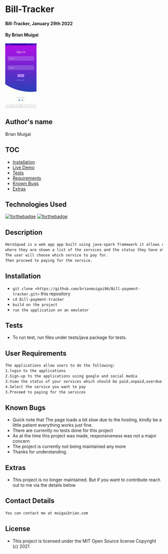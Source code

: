 # Bill-Tracker
#### Bill-Tracker, January 29th 2022
#### By **Brian Muigai**
![](video/64z35z.gif)

## Author's name
Brian Muigai



## TOC

- [Installation](#Installation)
- [Live Demo](#Tests)
- [Tests](#Tests)
- [Requirements](#Requirements)
- [Known Bugs](#Extras)
- [Extras](#Extras)


## Technologies Used

[![forthebadge](https://forthebadge.com/images/badges/made-with-java.svg)](https://forthebadge.com)
[![forthebadge](https://forthebadge.com/images/badges/built-for-android.svg)](https://forthebadge.com)
 


## Description

```bash
HeroSquad is a web app app built using java-spark framework it allows one to recruit login or sign to check on the status payment of his/her status,
where they are shown a list of the services and the status they have at the moment.
The user will choose which service to pay for.
Then proceed to paying for the service. 
```

## Installation
* `git clone <https://github.com/brianmuigai96/Bill-payment-tracker.git>` this repository
* `cd Bill-payment-tracker`
* `build on the project`
* `run the application on an emulator`


## Tests

- To run test, run files under tests/java package for tests.



## User Requirements
```bash
The applications allow users to do the following:
1.login to the applications
2.Sign-up to the applications using google and social media 
3.View the status of your services which should be paid,unpaid,overdue
4.Select the service you want to pay
3.Proceed to paying for the services

```


## Known Bugs
- Quick note that The page loads a bit slow due to the hosting, kindly be a little patient everything works just fine.
- There are currently no tests done for this project
- As at the time this project was made, responsiveness was not a major concern
- The project is currently not being maintained any more
- Thanks for understanding.


## Extras

- This project is no longer maintained. But if you want to contribute reach out to me via the details below

## Contact Details
```bash
You can contact me at muigaibrian.com
```

## License

- This project is licensed under the MIT Open Source license Copyright (c) 2021
